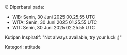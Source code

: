 ⏰ Diperbarui pada:
- WIB: Senin, 30 Juni 2025 00.25.55 UTC
- WITA: Senin, 30 Juni 2025 01.25.55 UTC
- WIT: Senin, 30 Juni 2025 02.25.55 UTC

Kutipan Inspiratif:
"Not always available, try your luck ;)"


Kategori: attitude

